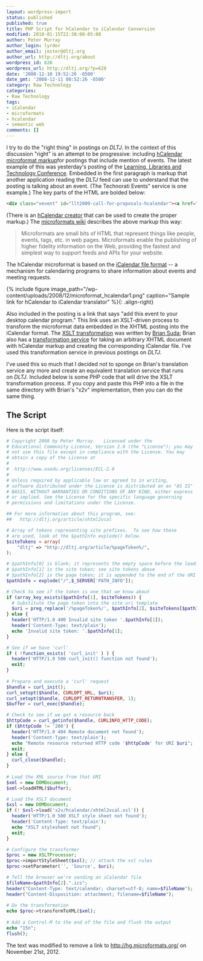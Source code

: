 ```yaml
---
layout: wordpress-import
status: published
published: true
title: PHP Script for hCalendar to iCalendar Conversion
modified: 2018-01-15T22:38:08-05:00
author: Peter Murray
author_login: lyrdor
author_email: jester@dltj.org
author_url: http://dltj.org/about
wordpress_id: 628
wordpress_url: http://dltj.org/?p=628
date: '2008-12-10 19:52:26 -0500'
date_gmt: '2008-12-11 00:52:26 -0500'
category: Raw Technology
categories:
- Raw Technology
tags:
- iCalendar
- microformats
- hcalendar
- semantic web
comments: []
---
```

I try to do the "right thing" in postings on _DLTJ_. In the context of this discussion "right" is an attempt to be progressive: including [hCalendar microformat markup](http://microformats.org/wiki/hcalendar)for postings that include mention of events. The latest example of this was yesterday's posting of the [Learning, Libraries and Technology Conference](/article/llt-2009-program/). Embedded in the first paragraph is markup that another application reading the _DLTJ_ feed can use to understand that the posting is talking about an event. (The Technorati Events" service is one example.) The key parts of the HTML are bolded below:

```html
<div class="vevent" id="llt2009-call-for-proposals-hcalendar"><a href="http://www.oln.org/conferences/LLT2009/pdf/LLT09precons.pdf">Pre-conference workshop descriptions</a> [PDF] and the <a href="http://www.oln.org/conferences/LLT2009/pdf/LLT09draftprogram.pdf">preliminary program</a> [PDF] as well as the <a href="https://secure.oln.org/LLT2009/LLT2009registration.php">registration form </a>for the <span class="summary"><a href="http://www.oln.org/conferences/LLT2009/" class="url">Learning, Libraries and Technology Conference</a></span> have been posted to the conference website.  <span class="description">Learning, Libraries &amp; Technology 2009 is a learning and networking opportunity from the <a href="http://www.uso.edu/">University System of Ohio</a> with content of interest to everyone involved in Ohio education, including those from colleges and universities of all sizes, independent colleges, workforce development centers and high schools.</span>  Held at the <span class="location"><a href="http://www.eastontowncenter.com/">Easton Town Center</a> in Columbus, Ohio</span>, the pre-conference Workshops will be on <abbr class="dtstart" title="2009-03-01" style="border:none;text-decoration: none;">March 1, 2009</abbr> followed by the main conference on <abbr class="dtend" title="2009-03-04" style="border:none;text-decoration: none;">March 2-3, 2009</abbr>.</div>
```

(There is an [hCalendar creator](http://microformats.org/code/hcalendar/creator) that can be used to create the proper markup.) The [microformats wiki](http://microformats.org/wiki/Main_Page) describes the above markup this way:

> Microformats are small bits of HTML that represent things like people, events, tags, etc. in web pages. Microformats enable the publishing of higher fidelity information on the Web, providing the fastest and simplest way to support feeds and APIs for your website.

The hCalendar microformat is based on the [iCalendar file format](http://en.wikipedia.org/wiki/ICalendar) -- a mechanism for calendaring programs to share information about events and meeting requests.

{% include figure image_path="/wp-content/uploads/2008/12/microformat_hcalendar1.png" caption="Sample link for hCalendar to iCalendar translator" %}{: .align-right} 

Also included in the posting is a link that says "add this event to your desktop calendar program." This link uses an XSLT-driven process to transform the microformat data embedded in the XHTML posting into the iCalendar format. The [XSLT transformation](http://suda.co.uk/projects/X2V/) was written by [Brian Suda](http://suda.co.uk/cv/); Brian also has a [transformation service](http://suda.co.uk/projects/X2V/#H2I) for taking an arbitrary XHTML document with hCalendar markup and creating the corresponding iCalendar file. I've used this transformation service in previous postings on _DLTJ_.

I've used this so much that I decided not to sponge on Brian's translation service any more and create an equivalent translation service that runs on _DLTJ_. Included below is some PHP code that will drive the XSLT transformation process. If you copy and paste this PHP into a file in the same directory with Brian's "x2v" implementation, then you can do the same thing.

## The Script

Here is the script itself:

```php
# Copyright 2008 by Peter Murray.   Licensed under the
# Educational Community License, Version 2.0 (the "License"); you may
# not use this file except in compliance with the License. You may
# obtain a copy of the License at
#
#  http://www.osedu.org/licenses/ECL-2.0
#
# Unless required by applicable law or agreed to in writing,
# software distributed under the License is distributed on an "AS IS"
# BASIS, WITHOUT WARRANTIES OR CONDITIONS OF ANY KIND, either express
# or implied. See the License for the specific language governing
# permissions and limitations under the License.

## For more information about this program, see:
##   http://dltj.org/article/xhtml2vcal

# Array of tokens representing site prefixes.  To see how these
# are used, look at the $pathInfo explode() below.
$siteTokens = array(
    "dltj" => "http://dltj.org/article/%pageToken%/",
);

# $pathInfo[0] is blank; it represents the empty space before the leading slash
# $pathInfo[1] is the site token; see site tokens above
# $pathInfo[2] is the page token; it is appended to the end of the URI
$pathInfo = explode("/",$_SERVER['PATH_INFO']);

# Check to see if the token is one that we know about
if (array_key_exists($pathInfo[1], $siteTokens)) {
  # Substitute the page token into the site uri template
  $uri = preg_replace('/%pageToken%/', $pathInfo[2], $siteTokens[$pathInfo[1]]);
} else {
  header('HTTP/1.0 400 Invalid site token '.$pathInfo[1]);
  header('Content-Type: text/plain');
  echo 'Invalid site token: '.$pathInfo[1];
}

# See if we have 'curl'  
if ( !function_exists( 'curl_init' ) ) {
  header('HTTP/1.0 500 curl_init() function not found');
  exit;
}
  
# Prepare and execute a 'curl' request
$handle = curl_init();
curl_setopt($handle, CURLOPT_URL, $uri);
curl_setopt($handle, CURLOPT_RETURNTRANSFER, 1);
$buffer = curl_exec($handle);

# Check to see if we got a resource back
$httpCode = curl_getinfo($handle, CURLINFO_HTTP_CODE);
if ($httpCode != '200') {
  header('HTTP/1.0 404 Remote document not found');
  header('Content-Type: text/plain');
  echo "Remote resource returned HTTP code '$httpCode' for URI $uri";
  exit;
} else {
  curl_close($handle);
}
  
# Load the XML source from that URI
$xml = new DOMDocument;
$xml->loadHTML($buffer);

# Load the XSLT document
$xsl = new DOMDocument;
if (! $xsl->load('x2v/hcalendar/xhtml2vcal.xsl')) {
  header('HTTP/1.0 500 XSLT style sheet not found');
  header('Content-Type: text/plain');
  echo "XSLT stylesheet not found";
  exit;  
}

# Configure the transformer
$proc = new XSLTProcessor;
$proc->importStyleSheet($xsl); // attach the xsl rules
$proc->setParameter('', 'Source', $uri);

# Tell the browser we're sending an iCalendar file
$fileName=$pathInfo[2].".ics";
header("Content-Type: text/calendar; charset=utf-8; name=$fileName");
header("Content-Disposition: attachment; filename=$fileName");
  
# Do the transformation
echo $proc->transformToXML($xml);
  
# Add a Control-M to the end of the file and flush the output
echo " 15n";
flush();
```

The text was modified to remove a link to http://hg.microformats.org/ on November 21st, 2012.
